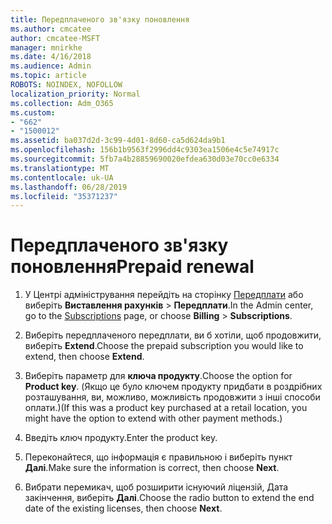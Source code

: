 ```yaml
---
title: Передплаченого зв'язку поновлення
ms.author: cmcatee
author: cmcatee-MSFT
manager: mnirkhe
ms.date: 4/16/2018
ms.audience: Admin
ms.topic: article
ROBOTS: NOINDEX, NOFOLLOW
localization_priority: Normal
ms.collection: Adm_O365
ms.custom:
- "662"
- "1500012"
ms.assetid: ba037d2d-3c99-4d01-8d60-ca5d624da9b1
ms.openlocfilehash: 156b1b9563f2996dd4c9303ea1506e4c5e74917c
ms.sourcegitcommit: 5fb7a4b28859690020efdea630d03e70cc0e6334
ms.translationtype: MT
ms.contentlocale: uk-UA
ms.lasthandoff: 06/28/2019
ms.locfileid: "35371237"
---
```

# <a name="prepaid-renewal"></a><span data-ttu-id="76931-102">Передплаченого зв'язку поновлення</span><span class="sxs-lookup"><span data-stu-id="76931-102">Prepaid renewal</span></span>

1. <span data-ttu-id="76931-103">У Центрі адміністрування перейдіть на сторінку [Передплати](https://go.microsoft.com/fwlink/p/?linkid=842054) або виберіть **Виставлення рахунків** \> **Передплати**.</span><span class="sxs-lookup"><span data-stu-id="76931-103">In the Admin center, go to the [Subscriptions](https://go.microsoft.com/fwlink/p/?linkid=842054) page, or choose **Billing** \> **Subscriptions**.</span></span>

2. <span data-ttu-id="76931-104">Виберіть передплаченого передплати, ви б хотіли, щоб продовжити, виберіть **Extend**.</span><span class="sxs-lookup"><span data-stu-id="76931-104">Choose the prepaid subscription you would like to extend, then choose **Extend**.</span></span>

3. <span data-ttu-id="76931-105">Виберіть параметр для **ключа продукту**.</span><span class="sxs-lookup"><span data-stu-id="76931-105">Choose the option for **Product key**.</span></span> <span data-ttu-id="76931-106">(Якщо це було ключем продукту придбати в роздрібних розташування, ви, можливо, можливість продовжити з інші способи оплати.)</span><span class="sxs-lookup"><span data-stu-id="76931-106">(If this was a product key purchased at a retail location, you might have the option to extend with other payment methods.)</span></span>

4. <span data-ttu-id="76931-107">Введіть ключ продукту.</span><span class="sxs-lookup"><span data-stu-id="76931-107">Enter the product key.</span></span>

5. <span data-ttu-id="76931-108">Переконайтеся, що інформація є правильною і виберіть пункт **Далі**.</span><span class="sxs-lookup"><span data-stu-id="76931-108">Make sure the information is correct, then choose **Next**.</span></span>

6. <span data-ttu-id="76931-109">Вибрати перемикач, щоб розширити існуючий ліцензій, Дата закінчення, виберіть **Далі**.</span><span class="sxs-lookup"><span data-stu-id="76931-109">Choose the radio button to extend the end date of the existing licenses, then choose **Next**.</span></span>
